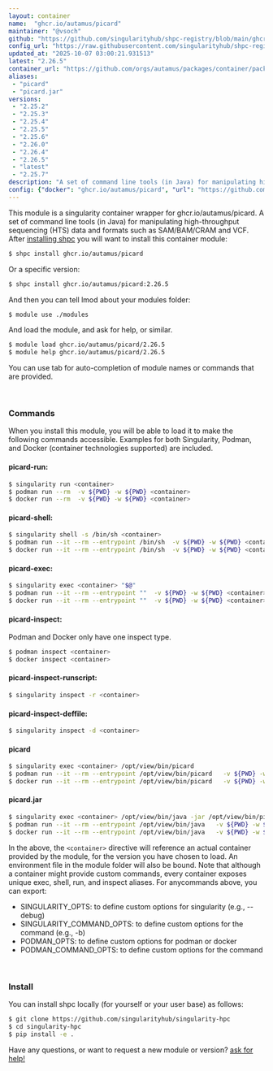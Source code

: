 ```yaml
---
layout: container
name:  "ghcr.io/autamus/picard"
maintainer: "@vsoch"
github: "https://github.com/singularityhub/shpc-registry/blob/main/ghcr.io/autamus/picard/container.yaml"
config_url: "https://raw.githubusercontent.com/singularityhub/shpc-registry/main/ghcr.io/autamus/picard/container.yaml"
updated_at: "2025-10-07 03:00:21.931513"
latest: "2.26.5"
container_url: "https://github.com/orgs/autamus/packages/container/package/picard"
aliases:
 - "picard"
 - "picard.jar"
versions:
 - "2.25.2"
 - "2.25.3"
 - "2.25.4"
 - "2.25.5"
 - "2.25.6"
 - "2.26.0"
 - "2.26.4"
 - "2.26.5"
 - "latest"
 - "2.25.7"
description: "A set of command line tools (in Java) for manipulating high-throughput sequencing (HTS) data and formats such as SAM/BAM/CRAM and VCF."
config: {"docker": "ghcr.io/autamus/picard", "url": "https://github.com/orgs/autamus/packages/container/package/picard", "maintainer": "@vsoch", "description": "A set of command line tools (in Java) for manipulating high-throughput sequencing (HTS) data and formats such as SAM/BAM/CRAM and VCF.", "latest": {"2.26.5": "sha256:4bdde83c5a64bfd9be18631eb4ad5fe8b5b5bef6f11345fc70299c2bc370ac70"}, "tags": {"2.25.2": "sha256:59d36498e8678f471aa46e0f1de0c1f0de953feb826ce76c48bd56ba5d57f35e", "2.25.3": "sha256:5ad0c904339aedf7f6e2feb20706bbe594ecff5226b5df947bccc817f25bc882", "2.25.4": "sha256:f9e420ca9ee6587356f413a079d587ad0e2f94c326b2433b70fa0265f17d963a", "2.25.5": "sha256:0361840e9c70fbf9c701aecda3e488d399a6dc7f00c306fdfec14b8755f7a633", "2.25.6": "sha256:a0604d204911e8e8ad17a47b1eebef02b590e811c02ecadccc2a33cdfa336fe4", "2.26.0": "sha256:accd314b904bb0a3d97597d7496b5bf6f0ea8b7e1a784c89546c7ead1e5a6068", "2.26.4": "sha256:d5e54eb6f2dee5e94b3cca0110b3528a52a30361b2bbd38ad6c265d6acff88c8", "2.26.5": "sha256:4bdde83c5a64bfd9be18631eb4ad5fe8b5b5bef6f11345fc70299c2bc370ac70", "latest": "sha256:4bdde83c5a64bfd9be18631eb4ad5fe8b5b5bef6f11345fc70299c2bc370ac70", "2.25.7": "sha256:31bdbd379c8059d344cbbf5b31dafc54a17f30a164846f104001f5f3438b2075"}, "aliases": {"picard": "/opt/view/bin/picard", "picard.jar": "/opt/view/bin/java -jar /opt/view/bin/picard.jar"}}
---
```


This module is a singularity container wrapper for ghcr.io/autamus/picard.
A set of command line tools (in Java) for manipulating high-throughput sequencing (HTS) data and formats such as SAM/BAM/CRAM and VCF.
After [installing shpc](#install) you will want to install this container module:


```bash
$ shpc install ghcr.io/autamus/picard
```

Or a specific version:

```bash
$ shpc install ghcr.io/autamus/picard:2.26.5
```

And then you can tell lmod about your modules folder:

```bash
$ module use ./modules
```

And load the module, and ask for help, or similar.

```bash
$ module load ghcr.io/autamus/picard/2.26.5
$ module help ghcr.io/autamus/picard/2.26.5
```

You can use tab for auto-completion of module names or commands that are provided.

<br>

### Commands

When you install this module, you will be able to load it to make the following commands accessible.
Examples for both Singularity, Podman, and Docker (container technologies supported) are included.

#### picard-run:

```bash
$ singularity run <container>
$ podman run --rm  -v ${PWD} -w ${PWD} <container>
$ docker run --rm  -v ${PWD} -w ${PWD} <container>
```

#### picard-shell:

```bash
$ singularity shell -s /bin/sh <container>
$ podman run --it --rm --entrypoint /bin/sh  -v ${PWD} -w ${PWD} <container>
$ docker run --it --rm --entrypoint /bin/sh  -v ${PWD} -w ${PWD} <container>
```

#### picard-exec:

```bash
$ singularity exec <container> "$@"
$ podman run --it --rm --entrypoint ""  -v ${PWD} -w ${PWD} <container> "$@"
$ docker run --it --rm --entrypoint ""  -v ${PWD} -w ${PWD} <container> "$@"
```

#### picard-inspect:

Podman and Docker only have one inspect type.

```bash
$ podman inspect <container>
$ docker inspect <container>
```

#### picard-inspect-runscript:

```bash
$ singularity inspect -r <container>
```

#### picard-inspect-deffile:

```bash
$ singularity inspect -d <container>
```


#### picard

```bash
$ singularity exec <container> /opt/view/bin/picard
$ podman run --it --rm --entrypoint /opt/view/bin/picard   -v ${PWD} -w ${PWD} <container> -c " $@"
$ docker run --it --rm --entrypoint /opt/view/bin/picard   -v ${PWD} -w ${PWD} <container> -c " $@"
```


#### picard.jar

```bash
$ singularity exec <container> /opt/view/bin/java -jar /opt/view/bin/picard.jar
$ podman run --it --rm --entrypoint /opt/view/bin/java   -v ${PWD} -w ${PWD} <container> -c "-jar /opt/view/bin/picard.jar $@"
$ docker run --it --rm --entrypoint /opt/view/bin/java   -v ${PWD} -w ${PWD} <container> -c "-jar /opt/view/bin/picard.jar $@"
```



In the above, the `<container>` directive will reference an actual container provided
by the module, for the version you have chosen to load. An environment file in the
module folder will also be bound. Note that although a container
might provide custom commands, every container exposes unique exec, shell, run, and
inspect aliases. For anycommands above, you can export:

 - SINGULARITY_OPTS: to define custom options for singularity (e.g., --debug)
 - SINGULARITY_COMMAND_OPTS: to define custom options for the command (e.g., -b)
 - PODMAN_OPTS: to define custom options for podman or docker
 - PODMAN_COMMAND_OPTS: to define custom options for the command

<br>

### Install

You can install shpc locally (for yourself or your user base) as follows:

```bash
$ git clone https://github.com/singularityhub/singularity-hpc
$ cd singularity-hpc
$ pip install -e .
```

Have any questions, or want to request a new module or version? [ask for help!](https://github.com/singularityhub/singularity-hpc/issues)